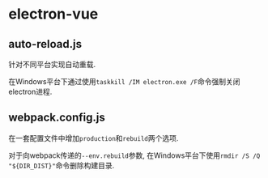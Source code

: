 # electron-vue

## auto-reload.js

针对不同平台实现自动重载.

在Windows平台下通过使用`taskkill /IM electron.exe /F`命令强制关闭electron进程.

## webpack.config.js

在一套配置文件中增加`production`和`rebuild`两个选项.

对于向webpack传递的`--env.rebuild`参数, 在Windows平台下使用`rmdir /S /Q "${DIR_DIST}"`命令删除构建目录.
